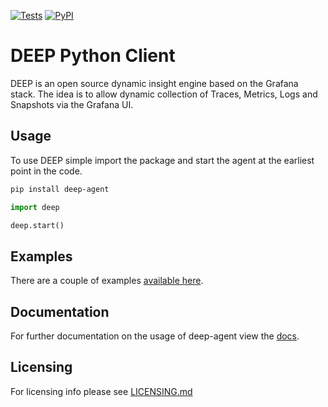 [![Tests](https://github.com/intergral/deep-python-client/actions/workflows/on_push.yaml/badge.svg)](https://github.com/intergral/deep-python-client/actions/workflows/on_push.yaml)
[![PyPI](https://img.shields.io/pypi/v/deep-agent)](https://pypi.org/project/deep-agent/)

# DEEP Python Client

DEEP is an open source dynamic insight engine based on the Grafana stack. The idea is to allow dynamic collection of
Traces, Metrics, Logs and Snapshots via the Grafana UI.

## Usage

To use DEEP simple import the package and start the agent at the earliest point in the code.

```bash
pip install deep-agent
```

```python
import deep

deep.start()
```

## Examples

There are a couple of examples [available here](./examples/README.md).

## Documentation

For further documentation on the usage of deep-agent view the [docs](https://intergral.github.io/deep-python-client/).


## Licensing

For licensing info please see [LICENSING.md](./LICENSING.md)